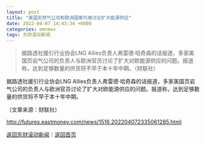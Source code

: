 ```yaml
---
layout: post
title: "美国天然气公司和欧洲国家代表讨论扩大能源供应"
date: 2022-04-07 14:43:34 +0800
categories: emnews
tags: 东财滚动新闻
---
```

> 据路透社援引行业协会LNG Allies负责人弗雷德·哈奇森的话报道，多家美国页岩气公司的负责人与欧洲官员讨论了扩大对欧能源供应的问题。报道称，达到足够数量的供货将不早于本十年中期。（财联社）

<p>据路透社援引行业协会LNG Allies负责人弗雷德·哈奇森的话报道，多家美国页岩气公司的负责人与欧洲官员讨论了扩大对欧能源供应的问题。报道称，达到足够数量的供货将不早于本十年中期。</p><p class="em_media">（文章来源：财联社）</p>

<http://futures.eastmoney.com/news/1516,202204072335061285.html>

[返回东财滚动新闻](//finews.withounder.com/emnews/)｜[返回首页](//finews.withounder.com/)